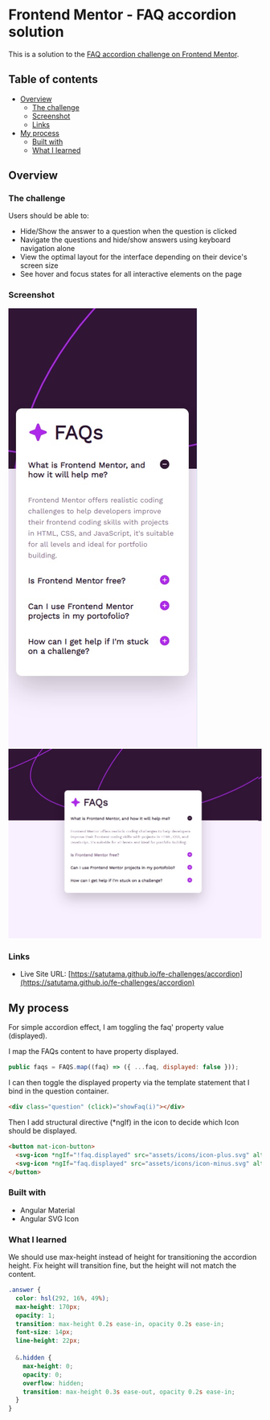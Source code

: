 # Frontend Mentor - FAQ accordion solution

This is a solution to the [FAQ accordion challenge on Frontend Mentor](https://www.frontendmentor.io/challenges/faq-accordion-wyfFdeBwBz).

## Table of contents

- [Overview](#overview)
  - [The challenge](#the-challenge)
  - [Screenshot](#screenshot)
  - [Links](#links)
- [My process](#my-process)
  - [Built with](#built-with)
  - [What I learned](#what-i-learned)

## Overview

### The challenge

Users should be able to:

- Hide/Show the answer to a question when the question is clicked
- Navigate the questions and hide/show answers using keyboard navigation alone
- View the optimal layout for the interface depending on their device's screen size
- See hover and focus states for all interactive elements on the page

### Screenshot

![](./screenshots/mobile.jpg) ![](./screenshots/desktop.jpg)

### Links

- Live Site URL: [https://satutama.github.io/fe-challenges/accordion](https://satutama.github.io/fe-challenges/accordion)

## My process

For simple accordion effect, I am toggling the faq' property value (displayed).

I map the FAQs content to have property displayed.

```js
public faqs = FAQS.map((faq) => ({ ...faq, displayed: false }));
```

I can then toggle the displayed property via the template statement that I bind in the question container.

```html
<div class="question" (click)="showFaq(i)"></div>
```

Then I add structural directive (\*ngIf) in the icon to decide which Icon should be displayed.

```html
<button mat-icon-button>
  <svg-icon *ngIf="!faq.displayed" src="assets/icons/icon-plus.svg" alt="icon-closed"></svg-icon>
  <svg-icon *ngIf="faq.displayed" src="assets/icons/icon-minus.svg" alt="icon-opened"></svg-icon>
</button>
```

### Built with

- Angular Material
- Angular SVG Icon

### What I learned

We should use max-height instead of height for transitioning the accordion height. Fix height will transition fine, but the height will not match the content.

```css
.answer {
  color: hsl(292, 16%, 49%);
  max-height: 170px;
  opacity: 1;
  transition: max-height 0.2s ease-in, opacity 0.2s ease-in;
  font-size: 14px;
  line-height: 22px;

  &.hidden {
    max-height: 0;
    opacity: 0;
    overflow: hidden;
    transition: max-height 0.3s ease-out, opacity 0.2s ease-in;
  }
}
```
